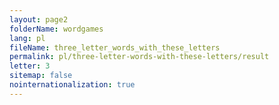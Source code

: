 ```yaml
---
layout: page2
folderName: wordgames
lang: pl
fileName: three_letter_words_with_these_letters
permalink: pl/three-letter-words-with-these-letters/result
letter: 3
sitemap: false
nointernationalization: true   
---
```

